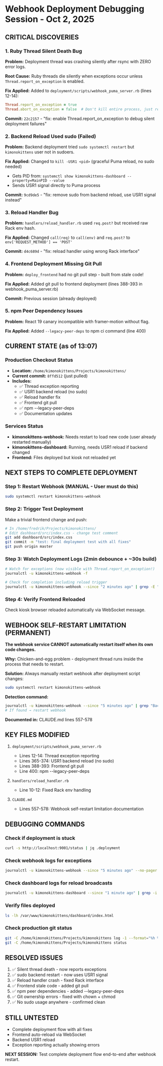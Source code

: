 # Webhook Deployment Debugging Session - Oct 2, 2025

## CRITICAL DISCOVERIES

### 1. Ruby Thread Silent Death Bug
**Problem:** Deployment thread was crashing silently after rsync with ZERO error logs.

**Root Cause:** Ruby threads die silently when exceptions occur unless `Thread.report_on_exception` is enabled.

**Fix Applied:** Added to `deployment/scripts/webhook_puma_server.rb` (lines 12-14):
```ruby
Thread.report_on_exception = true
Thread.abort_on_exception = false  # Don't kill entire process, just report
```

**Commit:** `22c2157` - "fix: enable Thread.report_on_exception to debug silent deployment failures"

### 2. Backend Reload Used sudo (Failed)
**Problem:** Backend deployment tried `sudo systemctl restart` but `kimonokittens` user not in sudoers.

**Fix Applied:** Changed to `kill -USR1 <pid>` (graceful Puma reload, no sudo needed)
- Gets PID from: `systemctl show kimonokittens-dashboard --property=MainPID --value`
- Sends USR1 signal directly to Puma process

**Commit:** `9cd9de5` - "fix: remove sudo from backend reload, use USR1 signal instead"

### 3. Reload Handler Bug
**Problem:** `handlers/reload_handler.rb` used `req.post?` but received raw Rack env hash.

**Fix Applied:** Changed `call(req)` to `call(env)` and `req.post?` to `env['REQUEST_METHOD'] == 'POST'`

**Commit:** `d4c689d` - "fix: reload handler using wrong Rack interface"

### 4. Frontend Deployment Missing Git Pull
**Problem:** `deploy_frontend` had no git pull step - built from stale code!

**Fix Applied:** Added git pull to frontend deployment (lines 388-393 in webhook_puma_server.rb)

**Commit:** Previous session (already deployed)

### 5. npm Peer Dependency Issues
**Problem:** React 19 canary incompatible with framer-motion without flag.

**Fix Applied:** Added `--legacy-peer-deps` to npm ci command (line 400)

## CURRENT STATE (as of 13:07)

### Production Checkout Status
- **Location:** `/home/kimonokittens/Projects/kimonokittens/`
- **Current commit:** `8ffd512` (just pulled)
- **Includes:**
  - ✅ Thread exception reporting
  - ✅ USR1 backend reload (no sudo)
  - ✅ Reload handler fix
  - ✅ Frontend git pull
  - ✅ npm --legacy-peer-deps
  - ✅ Documentation updates

### Services Status
- **kimonokittens-webhook:** Needs restart to load new code (user already restarted manually)
- **kimonokittens-dashboard:** Running, needs USR1 reload if backend changed
- **Frontend:** Files deployed but kiosk not reloaded yet

## NEXT STEPS TO COMPLETE DEPLOYMENT

### Step 1: Restart Webhook (MANUAL - User must do this)
```bash
sudo systemctl restart kimonokittens-webhook
```

### Step 2: Trigger Test Deployment
Make a trivial frontend change and push:
```bash
# In /home/fredrik/Projects/kimonokittens/
# Edit dashboard/src/index.css - change test comment
git add dashboard/src/index.css
git commit -m "test: final deployment test with all fixes"
git push origin master
```

### Step 3: Watch Deployment Logs (2min debounce + ~30s build)
```bash
# Watch for exceptions (now visible with Thread.report_on_exception!)
journalctl -u kimonokittens-webhook -f

# Check for completion including reload trigger
journalctl -u kimonokittens-webhook --since "2 minutes ago" | grep -E "⏰|Frontend|reload|Deployment completed|exception"
```

### Step 4: Verify Frontend Reloaded
Check kiosk browser reloaded automatically via WebSocket message.

## WEBHOOK SELF-RESTART LIMITATION (PERMANENT)

**The webhook service CANNOT automatically restart itself when its own code changes.**

**Why:** Chicken-and-egg problem - deployment thread runs inside the process that needs to restart.

**Solution:** Always manually restart webhook after deployment script changes:
```bash
sudo systemctl restart kimonokittens-webhook
```

**Detection command:**
```bash
journalctl -u kimonokittens-webhook --since "5 minutes ago" | grep "Backend change detected: deployment"
# If found → restart webhook
```

**Documented in:** CLAUDE.md lines 557-578

## KEY FILES MODIFIED

1. `deployment/scripts/webhook_puma_server.rb`
   - Lines 12-14: Thread exception reporting
   - Lines 365-374: USR1 backend reload (no sudo)
   - Lines 388-393: Frontend git pull
   - Line 400: npm --legacy-peer-deps

2. `handlers/reload_handler.rb`
   - Line 10-12: Fixed Rack env handling

3. `CLAUDE.md`
   - Lines 557-578: Webhook self-restart limitation documentation

## DEBUGGING COMMANDS

### Check if deployment is stuck
```bash
curl -s http://localhost:9001/status | jq .deployment
```

### Check webhook logs for exceptions
```bash
journalctl -u kimonokittens-webhook --since "5 minutes ago" --no-pager
```

### Check dashboard logs for reload broadcasts
```bash
journalctl -u kimonokittens-dashboard --since "1 minute ago" | grep -i reload
```

### Verify files deployed
```bash
ls -lh /var/www/kimonokittens/dashboard/index.html
```

### Check production git status
```bash
git -C /home/kimonokittens/Projects/kimonokittens log -1 --format="%h %s"
git -C /home/kimonokittens/Projects/kimonokittens status
```

## RESOLVED ISSUES

1. ✅ Silent thread death - now reports exceptions
2. ✅ sudo backend restart - now uses USR1 signal
3. ✅ Reload handler crash - fixed Rack interface
4. ✅ Frontend stale code - added git pull
5. ✅ npm peer dependencies - added --legacy-peer-deps
6. ✅ Git ownership errors - fixed with chown + chmod
7. ✅ No sudo usage anywhere - confirmed clean

## STILL UNTESTED

- Complete deployment flow with all fixes
- Frontend auto-reload via WebSocket
- Backend USR1 reload
- Exception reporting actually showing errors

**NEXT SESSION:** Test complete deployment flow end-to-end after webhook restart.
